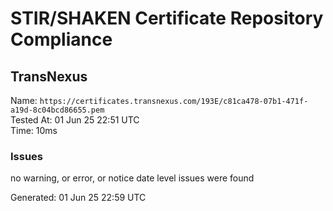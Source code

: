 # STIR/SHAKEN Certificate Repository Compliance

## TransNexus

Name: `https://certificates.transnexus.com/193E/c81ca478-07b1-471f-a19d-8c04bcd86655.pem`\
Tested At: 01 Jun 25 22:51 UTC\
Time: 10ms

### Issues

no warning, or error, or notice date level issues were found

Generated: 01 Jun 25 22:59 UTC